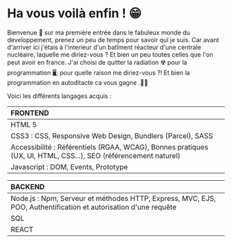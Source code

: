 #  Ha vous voilà enfin ! 😁 
Bienvenue 👋 sur ma première entrée dans le fabuleux monde du developpement, prenez un peu de temps pour savoir qui je suis.
Car avant d'arriver ici j'étais à l'interieur d'un batîment réacteur d'une centrale nucléaire, laquelle me diriez-vous ? Et bien un peu toutes celles que l'on peut avoir en france.
J'ai choisi de quitter la radiation ☢️ pour la programmation 🖥️, pour quelle raison me diriez-vous ?! Et bien la programmation en autoditacte ca vous gagne .👨‍💻

Voici les différents langages acquis :

| FRONTEND | 
| :----------- | 
| HTML 5 |
| CSS3 : CSS, Responsive Web Design, Bundlers (Parcel), SASS | 
| Accessibilité : Référentiels (RGAA, WCAG), Bonnes pratiques (UX, UI, HTML, CSS...), SEO (référencement naturel) | 
| Javascript : DOM, Events, Prototype | 

| BACKEND |
| :-------- |
| Node.js : Npm, Serveur et méthodes HTTP, Express, MVC, EJS, POO, Authentification et autorisation d'une requête|
|  SQL |
| REACT |
